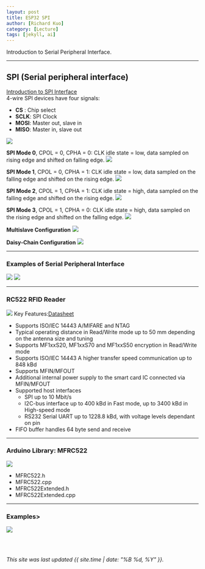 ```yaml
---
layout: post
title: ESP32 SPI
author: [Richard Kuo]
category: [Lecture]
tags: [jekyll, ai]
---
```


Introduction to Serial Peripheral Interface.

---
## SPI (Serial peripheral interface)
[Introduction to SPI Interface](https://www.analog.com/en/analog-dialogue/articles/introduction-to-spi-interface.html)<br>
4-wire SPI devices have four signals:<br>
* **CS**  : Chip select
* **SCLK**: SPI Clock
* **MOSI**: Master out, slave in
* **MISO**: Master in, slave out

![](https://www.analog.com/-/media/images/analog-dialogue/en/volume-52/number-3/articles/introduction-to-spi-interface/205973_fig_01.png?la=en&imgver=2)

**SPI Mode 0**, CPOL = 0, CPHA = 0: CLK idle state = low, data sampled on rising edge and shifted on falling edge.
![](https://www.analog.com/-/media/images/analog-dialogue/en/volume-52/number-3/articles/introduction-to-spi-interface/205973_fig_02.png?la=en&imgver=1)

**SPI Mode 1**, CPOL = 0, CPHA = 1: CLK idle state = low, data sampled on the falling edge and shifted on the rising edge.
![](https://www.analog.com/-/media/images/analog-dialogue/en/volume-52/number-3/articles/introduction-to-spi-interface/205973_fig_03.png?la=en&imgver=1)

**SPI Mode 2**, CPOL = 1, CPHA = 1: CLK idle state = high, data sampled on the falling edge and shifted on the rising edge.
![](https://www.analog.com/-/media/images/analog-dialogue/en/volume-52/number-3/articles/introduction-to-spi-interface/205973_fig_04.png?la=en&imgver=1)

**SPI Mode 3**, CPOL = 1, CPHA = 0: CLK idle state = high, data sampled on the rising edge and shifted on the falling edge.
![](https://www.analog.com/-/media/images/analog-dialogue/en/volume-52/number-3/articles/introduction-to-spi-interface/205973_fig_05.png?la=en&imgver=1)

**Multislave Configuration**
![](https://www.analog.com/-/media/images/analog-dialogue/en/volume-52/number-3/articles/introduction-to-spi-interface/205973_fig_06.png?la=en&imgver=2)

**Daisy-Chain Configuration**
![](https://www.analog.com/-/media/images/analog-dialogue/en/volume-52/number-3/articles/introduction-to-spi-interface/205973_fig_07.png?la=en&imgver=2)

---
### Examples of Serial Peripheral Interface
![](https://alexlubbock.com/images/esp32-sd-card-wiring.jpg)
![](https://blog.jmaker.com.tw/content/images/2020/03/rfid-4.jpg)

---
### RC522 RFID Reader
![](https://robu.in/wp-content/uploads/2019/03/RC522-RFID-Card-Reader-Module-13.56MHz-ROBU.IN_-3.jpg)
Key Features:[Datasheet](https://www.nxp.com/docs/en/data-sheet/MFRC522.pdf)<br>
* Supports ISO/IEC 14443 A/MIFARE and NTAG
* Typical operating distance in Read/Write mode up to 50 mm depending on the
antenna size and tuning
* Supports MF1xxS20, MF1xxS70 and MF1xxS50 encryption in Read/Write mode
* Supports ISO/IEC 14443 A higher transfer speed communication up to 848 kBd
* Supports MFIN/MFOUT
* Additional internal power supply to the smart card IC connected via MFIN/MFOUT
* Supported host interfaces
  - SPI up to 10 Mbit/s
  - I2C-bus interface up to 400 kBd in Fast mode, up to 3400 kBd in High-speed mode
  - RS232 Serial UART up to 1228.8 kBd, with voltage levels dependant on pin
* FIFO buffer handles 64 byte send and receive

---
### Arduino Library: MFRC522
![](https://github.com/rkuo2000/MCU-course/blob/main/images/Arduino_Library_MFRC522.png?raw=true)
* MFRC522.h
* MFRC522.cpp
* MFRC522Extended.h
* MFRC522Extended.cpp

---
### Examples>
![](https://github.com/rkuo2000/MCU-course/blob/main/images/Example_RC522.png?raw=true)

<br>
<br>

*This site was last updated {{ site.time | date: "%B %d, %Y" }}.*


